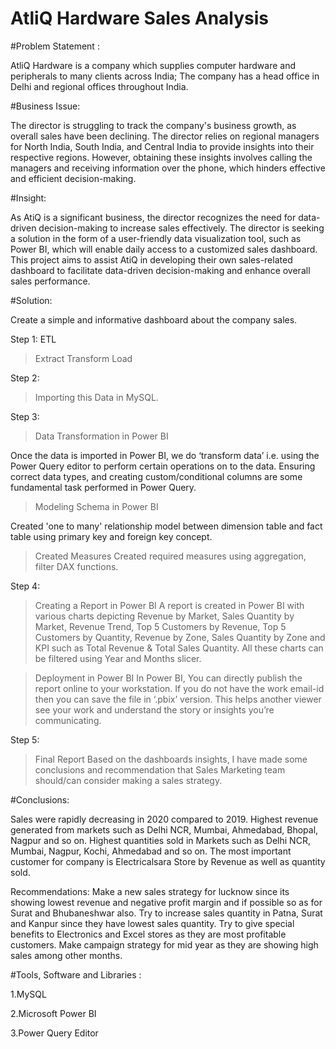# AtliQ Hardware Sales Analysis

#Problem Statement :

AtliQ Hardware is a company which supplies computer hardware and peripherals to many clients across India;
The company has a head office in Delhi and regional offices throughout India.

#Business Issue:

The director is struggling to track the company's business growth, as overall sales have been declining. The director relies on regional managers for North India, South India, and Central India to provide insights into their respective regions. However, obtaining these insights involves calling the managers and receiving information over the phone, which hinders effective and efficient decision-making.

#Insight:

As AtiQ is a significant business, the director recognizes the need for data-driven decision-making to increase sales effectively. The director is seeking a solution in the form of a user-friendly data visualization tool, such as Power BI, which will enable daily access to a customized sales dashboard. This project aims to assist AtiQ in developing their own sales-related dashboard to facilitate data-driven decision-making and enhance overall sales performance.

#Solution:

Create a simple and informative dashboard about the company sales.

Step 1:
ETL 
>Extract
>Transform
>Load

Step 2:
>Importing this Data in MySQL.

Step 3:
>Data Transformation in Power BI

Once the data is imported in Power BI, we do ‘transform data’ i.e. using the Power Query editor to perform certain operations on to the data. Ensuring correct data types, and creating custom/conditional columns are some fundamental task performed in Power Query.

>Modeling Schema in Power BI

Created 'one to many' relationship model between dimension table and fact table using primary key and foreign key concept.

>Created Measures
Created required measures using aggregation, filter DAX functions.

Step 4:
>Creating a Report in Power BI
A report is created in Power BI with various charts depicting Revenue by Market, Sales Quantity by Market, Revenue Trend, Top 5 Customers by Revenue, Top 5 Customers by Quantity, Revenue by Zone, Sales Quantity by Zone and KPI such as Total Revenue & Total Sales Quantity. All these charts can be filtered using Year and Months slicer.

>Deployment in Power BI
In Power BI, You can directly publish the report online to your workstation. If you do not have the work email-id then you can save the file in ‘.pbix’ version. This helps another viewer see your work and understand the story or insights you’re communicating.

Step 5:
>Final Report
Based on the dashboards insights, I have made some conclusions and recommendation that Sales Marketing team should/can consider making a sales strategy.

#Conclusions:

Sales were rapidly decreasing in 2020 compared to 2019.
Highest revenue generated from markets such as Delhi NCR, Mumbai, Ahmedabad, Bhopal, Nagpur and so on.
Highest quantities sold in Markets such as Delhi NCR, Mumbai, Nagpur, Kochi, Ahmedabad and so on.
The most important customer for company is Electricalsara Store by Revenue as well as quantity sold.

Recommendations:
Make a new sales strategy for lucknow since its showing lowest revenue and negative profit margin and if possible so as for Surat and Bhubaneshwar also.
Try to increase sales quantity in Patna, Surat and Kanpur since they have lowest sales quantity.
Try to give special benefits to Electronics and Excel stores as they are most profitable customers.
Make campaign strategy for mid year as they are showing high sales among other months.

#Tools, Software and Libraries :

1.MySQL

2.Microsoft Power BI

3.Power Query Editor

